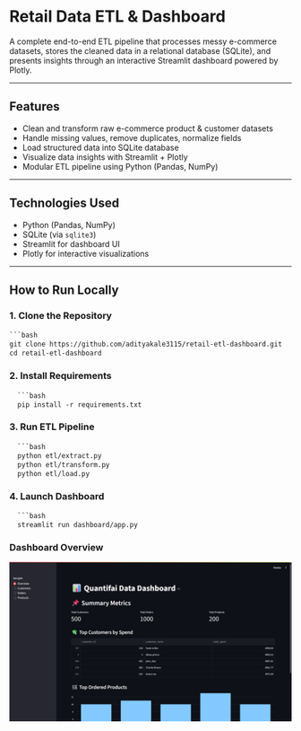 # Retail Data ETL & Dashboard

A complete end-to-end ETL pipeline that processes messy e-commerce datasets, stores the cleaned data in a relational database (SQLite), and presents insights through an interactive Streamlit dashboard powered by Plotly.

---

## Features

- Clean and transform raw e-commerce product & customer datasets
- Handle missing values, remove duplicates, normalize fields
- Load structured data into SQLite database
- Visualize data insights with Streamlit + Plotly
- Modular ETL pipeline using Python (Pandas, NumPy)

---

## Technologies Used

- Python (Pandas, NumPy)
- SQLite (via `sqlite3`)
- Streamlit for dashboard UI
- Plotly for interactive visualizations

---

## How to Run Locally

### 1. Clone the Repository
    ```bash
    git clone https://github.com/adityakale3115/retail-etl-dashboard.git
    cd retail-etl-dashboard
### 2. Install Requirements
      ```bash
      pip install -r requirements.txt

### 3. Run ETL Pipeline
      ```bash
      python etl/extract.py
      python etl/transform.py
      python etl/load.py

### 4. Launch Dashboard
      ```bash
      streamlit run dashboard/app.py

### Dashboard Overview

![Overview](asset/ss.png)
